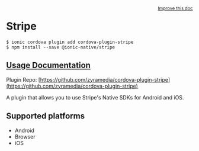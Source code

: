 <a style="float:right;font-size:12px;" href="http://github.com/ionic-team/ionic-native/edit/master/src/@ionic-native/plugins/stripe/index.ts#L79">
  Improve this doc
</a>

# Stripe

```
$ ionic cordova plugin add cordova-plugin-stripe
$ npm install --save @ionic-native/stripe
```

## [Usage Documentation](https://ionicframework.com/docs/native/stripe/)

Plugin Repo: [https://github.com/zyramedia/cordova-plugin-stripe](https://github.com/zyramedia/cordova-plugin-stripe)

A plugin that allows you to use Stripe's Native SDKs for Android and iOS.

## Supported platforms
- Android
- Browser
- iOS



